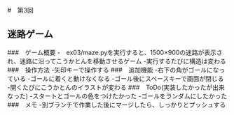 #　第3回
## 迷路ゲーム　
###　ゲーム概要
-　ex03/maze.pyを実行すると、1500×900の迷路が表示され、迷路に沿ってこうかとんを移動させるゲーム
-実行するたびに構造は変わる
###　操作方法
-矢印キーで操作する
###　追加機能
-右下の角がゴールになっている
-ゴールに着くと動けなくなる
-ゴール後にスペースキーで画面が閉じる
-開くたびにこうかとんのイラストが変わる
###　ToDo(実装したかったが出来なった)
-スタートとゴールの色をつけたかった
-ゴールをランダムにしたかった
###　メモ
-別ブランチで作業した後にマージしたら、しっかりとプッシュする